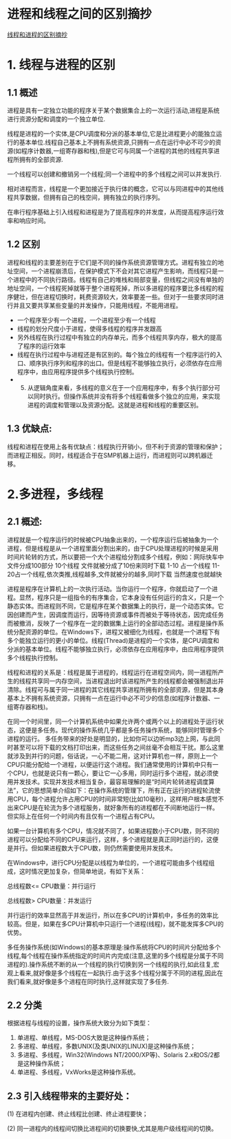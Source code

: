 # 进程和线程之间的区别摘抄



[线程和进程的区别摘抄](https://blog.csdn.net/mxsgoden/article/details/8821936#:~:text=%E8%BF%9B%E7%A8%8B%E6%98%AF%E5%85%B7%E6%9C%89%E4%B8%80%E5%AE%9A%E7%8B%AC%E7%AB%8B,%E7%8B%AC%E7%AB%8B%E8%BF%90%E8%A1%8C%E7%9A%84%E5%9F%BA%E6%9C%AC%E5%8D%95%E4%BD%8D.)
<!--more-->

# 1. 线程与进程的区别


## 1.1 概述
进程是具有一定独立功能的程序关于某个数据集合上的一次运行活动,进程是系统进行资源分配和调度的一个独立单位.

线程是进程的一个实体,是CPU调度和分派的基本单位,它是比进程更小的能独立运行的基本单位.线程自己基本上不拥有系统资源,只拥有一点在运行中必不可少的资源(如程序计数器,一组寄存器和栈),但是它可与同属一个进程的其他的线程共享进程所拥有的全部资源.

一个线程可以创建和撤销另一个线程;同一个进程中的多个线程之间可以并发执行.

相对进程而言，线程是一个更加接近于执行体的概念，它可以与同进程中的其他线程共享数据，但拥有自己的栈空间，拥有独立的执行序列。

在串行程序基础上引入线程和进程是为了提高程序的并发度，从而提高程序运行效率和响应时间。

## 1.2 区别
进程和线程的主要差别在于它们是不同的操作系统资源管理方式。进程有独立的地址空间，一个进程崩溃后，在保护模式下不会对其它进程产生影响，而线程只是一个进程中的不同执行路径。线程有自己的堆栈和局部变量，但线程之间没有单独的地址空间，一个线程死掉就等于整个进程死掉，所以多进程的程序要比多线程的程序健壮，但在进程切换时，耗费资源较大，效率要差一些。但对于一些要求同时进行并且又要共享某些变量的并发操作，只能用线程，不能用进程。

- 一个程序至少有一个进程，一个进程至少有一个线程
- 线程的划分尺度小于进程，使得多线程的程序并发跟高
- 另外线程在执行过程中有独立的内存单元，而多个线程共享内存，极大的提高了程序的运行效率
- 线程在执行过程中与进程还是有区别的。每个独立的线程有一个程序运行的入口、顺序执行序列和程序的出口。但是线程不能够独立执行，必须依存在应用程序中，由应用程序提供多个线程执行控制。
- 5) 从逻辑角度来看，多线程的意义在于一个应用程序中，有多个执行部分可以同时执行。但操作系统并没有将多个线程看做多个独立的应用，来实现进程的调度和管理以及资源分配。这就是进程和线程的重要区别。



## 1.3 优缺点:
线程和进程在使用上各有优缺点：线程执行开销小，但不利于资源的管理和保护；而进程正相反。同时，线程适合于在SMP机器上运行，而进程则可以跨机器迁移。




# 2.多进程，多线程

## 2.1 概述:

进程就是一个程序运行的时候被CPU抽象出来的，一个程序运行后被抽象为一个进程，但是线程是从一个进程里面分割出来的，由于CPU处理进程的时候是采用时间片轮转的方式，所以要把一个大个进程给分割成多个线程，例如：网际快车中文件分成100部分 10个线程 文件就被分成了10份来同时下载 1-10 占一个线程 11-20占一个线程,依次类推,线程越多,文件就被分的越多,同时下载 当然速度也就越快

进程是程序在计算机上的一次执行活动。当你运行一个程序，你就启动了一个进程。显然，程序只是一组指令的有序集合，它本身没有任何运行的含义，只是一个静态实体。而进程则不同，它是程序在某个数据集上的执行，是一个动态实体。它因创建而产生，因调度而运行，因等待资源或事件而被处于等待状态，因完成任务而被撤消，反映了一个程序在一定的数据集上运行的全部动态过程。进程是操作系统分配资源的单位。在Windows下，进程又被细化为线程，也就是一个进程下有多个能独立运行的更小的单位。线程(Thread)是进程的一个实体，是CPU调度和分派的基本单位。线程不能够独立执行，必须依存在应用程序中，由应用程序提供多个线程执行控制。

线程和进程的关系是：线程是属于进程的，线程运行在进程空间内，同一进程所产生的线程共享同一内存空间，当进程退出时该进程所产生的线程都会被强制退出并清除。线程可与属于同一进程的其它线程共享进程所拥有的全部资源，但是其本身基本上不拥有系统资源，只拥有一点在运行中必不可少的信息(如程序计数器、一组寄存器和栈)。


在同一个时间里，同一个计算机系统中如果允许两个或两个以上的进程处于运行状态，这便是多任务。现代的操作系统几乎都是多任务操作系统，能够同时管理多个进程的运行。 多任务带来的好处是明显的，比如你可以边听mp3边上网，与此同时甚至可以将下载的文档打印出来，而这些任务之间丝毫不会相互干扰。那么这里就涉及到并行的问题，俗话说，一心不能二用，这对计算机也一样，原则上一个CPU只能分配给一个进程，以便运行这个进程。我们通常使用的计算机中只有一个CPU，也就是说只有一颗心，要让它一心多用，同时运行多个进程，就必须使用并发技术。实现并发技术相当复杂，最容易理解的是“时间片轮转进程调度算法”，它的思想简单介绍如下：在操作系统的管理下，所有正在运行的进程轮流使用CPU，每个进程允许占用CPU的时间非常短(比如10毫秒)，这样用户根本感觉不出来CPU是在轮流为多个进程服务，就好象所有的进程都在不间断地运行一样。但实际上在任何一个时间内有且仅有一个进程占有CPU。

如果一台计算机有多个CPU，情况就不同了，如果进程数小于CPU数，则不同的进程可以分配给不同的CPU来运行，这样，多个进程就是真正同时运行的，这便是并行。但如果进程数大于CPU数，则仍然需要使用并发技术。

在Windows中，进行CPU分配是以线程为单位的，一个进程可能由多个线程组成，这时情况更加复杂，但简单地说，有如下关系：

总线程数<= CPU数量：并行运行

总线程数> CPU数量：并发运行

并行运行的效率显然高于并发运行，所以在多CPU的计算机中，多任务的效率比较高。但是，如果在多CPU计算机中只运行一个进程(线程)，就不能发挥多CPU的优势。

多任务操作系统(如Windows)的基本原理是:操作系统将CPU的时间片分配给多个线程,每个线程在操作系统指定的时间片内完成(注意,这里的多个线程是分属于不同进程的).操作系统不断的从一个线程的执行切换到另一个线程的执行,如此往复,宏观上看来,就好像是多个线程在一起执行.由于这多个线程分属于不同的进程,因此在我们看来,就好像是多个进程在同时执行,这样就实现了多任务.





## 2.2 分类

根据进程与线程的设置，操作系统大致分为如下类型：

1. 单进程、单线程，MS-DOS大致是这种操作系统；
2. 多进程、单线程，多数UNIX(及类UNIX的LINUX)是这种操作系统；
3. 多进程、多线程，Win32(Windows NT/2000/XP等)、Solaris 2.x和OS/2都是这种操作系统；
4. 单进程、多线程，VxWorks是这种操作系统。

## 2.3 引入线程带来的主要好处：
(1) 在进程内创建、终止线程比创建、终止进程要快；

(2) 同一进程内的线程间切换比进程间的切换要快,尤其是用户级线程间的切换。


